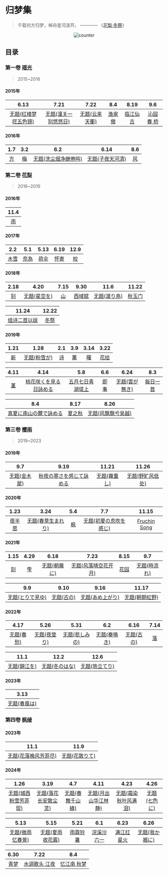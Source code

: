 # 归梦集
> 千载何方归梦，棹舟星河波开。 ———— 《[花梨·冬祭](花梨.md#冬祭)》

<div align="center">

  ![counter](https://counter.seku.su/cmoe?name=kujmung&theme=mbs)

</div>

## 目录

### 第一卷 [瑶光](瑶光.md)
> 2015~2016

#### 2015年
|  6.13  |  7.21  |  7.22  |  8.4  |  8.19  |  9.6  |
| :---: | :---: | :---: | :---: | :---: | :---: |
|  [无题(红楼梦呓五色镜)](瑶光.md#无题红楼梦呓五色镜)  |  [无题(潼关一别悠悠日)](瑶光.md#无题潼关一别悠悠日)  |  [无题(云来天衢)](瑶光.md#无题云来天衢)  |  [渔家傲](瑶光.md#渔家傲)  |  [临江仙 古](瑶光.md#临江仙-古)  |  [沁园春 桥](瑶光.md#沁园春-桥)  |

#### 2016年
|  1.7  |  3.2  |  6.2  |  6.14  |  8.6  |
| :---: | :---: | :---: | :---: | :---: |
|  [方](瑶光.md#方)  |  [梅](瑶光.md#梅)  |  [无题(洗尘烟净蝉倦鸣)](瑶光.md#无题洗尘烟净蝉倦鸣)  |  [无题(子夜天河清)](瑶光.md#无题子夜天河清)  |  [风](瑶光.md#风)  |

### 第二卷 [花梨](花梨.md)
> 2016~2019

#### 2016年
|  11.4  |
| :---: |
|  [雨](花梨.md#雨)  |

#### 2017年

|  2.2  |  5.1  |  5.13  |  6.19  |  12.9  |
| :---: | :---: | :---: | :---: | :---: |
|  [木雪](花梨.md#木雪)  |  [奈為](花梨.md#奈為)  |  [荷伞](花梨.md#荷伞)  |  [怀寄](花梨.md#怀寄)  |  [校](花梨.md#校)  |

#### 2018年

|  2.18  |  4.20  |  7.15  |  9.30  |  11.6  |  11.22  |
| :---: | :---: | :---: | :---: | :---: | :---: |
|  [别](花梨.md#别)  |  [无题(星空を)](花梨.md#无题星空を)  |  [山](花梨.md#山)  |  [西域赋](花梨.md#西域赋)  |  [无题(渡り鳥)](花梨.md#无题渡り鳥)  |  [秋玉门](花梨.md#秋玉门)  |

|  11.24  |  12.22  |
| :---: | :---: |
|  [组诗二首以祓](花梨.md#组诗二首以祓)  |  [冬祭](花梨.md#冬祭)  |

#### 2019年

|  1.21  |  1.28  |  2.1  |  3.9  |  3.14  |  3.22  |
| :---: | :---: | :---: | :---: | :---: | :---: |
|  [新](花梨.md#新)  |  [无题(粉雪が)](花梨.md#无题粉雪が)  |  [诗](花梨.md#诗)  |  [薰](花梨.md#薰)  |  [曙](花梨.md#曙)  |  [花绘](花梨.md#花绘)  |

|  4.11  |  4.14  |  5.8  |  6.6  |  6.24  |  8.3  |
| :---: | :---: | :---: | :---: | :---: | :---: |
|  [堇](花梨.md#堇)  |  [桃花咲くを見る日詠める](花梨.md#桃花咲くを見る日詠める)  |  [五月七日青湖堤上](花梨.md#五月七日青湖堤上)  |  [即事](花梨.md#即事)  |  [无题(雲が無き)](花梨.md#无题雲が無き)  |  [每日一首](花梨.md#每日一首)  |

|  8.4  |  8.17  |  8.26  |
| :---: | :---: | :---: |
|  [真夏に南山の麓で詠める](花梨.md#真夏に南山の麓で詠める)  |  [夏之秋](花梨.md#夏之秋)  |  [无题(风飘飘兮吴越)](花梨.md#无题风飘飘兮吴越)  |

### 第三卷 [樱雨](樱雨.md)
> 2019~2023

#### 2019年

|  9.7  |  9.19  |  11.21  |  11.26  |
| :---: | :---: | :---: | :---: |
|  [无题(金木犀)](樱雨.md#无题金木犀)  |  [秋夜の寒さを感じて詠める](樱雨.md#秋夜の寒さを感じて詠める)  |  [无题(霧重し)](樱雨.md#无题霧重し)  |  [无题(野旷风低处)](樱雨.md#无题野旷风低处)  |

#### 2020年

|  1.23  |  3.24  |  5.4  |  7.7  |  11.15  |
| :---: | :---: | :---: | :---: | :---: |
|  [夜半思](樱雨.md#夜半思)  |  [无题(春草生まれり)](樱雨.md#无题春草生まれり)  |  [枫](樱雨.md#枫)  |  [无题(初夏の息吹を感じ)](樱雨.md#无题初夏の息吹を感じ)  |  [Fruchin Song](樱雨.md#fruchin-song)  |

#### 2021年

|  1.15  |  4.29  |  6.18  |  7.23  |  8.15  |  9.7  |
| :---: | :---: | :---: | :---: | :---: | :---: |
|  [刻](樱雨.md#刻)  |  [雫](樱雨.md#雫)  |  [无题(朝霧に)](樱雨.md#无题朝霧に)  |  [无题(风落晴空花开月)](樱雨.md#无题风落晴空花开月)  |  [花园](樱雨.md#花园)  |  [无题(時流れ)](樱雨.md#无题時流れ)  |

|  9.9  |  9.10  |  9.16  |  11.17  |
| :---: | :---: | :---: | :---: |
|  [无题(とりで見ゆ)](樱雨.md#无题とりで見ゆ)  |  [无题(古の)](樱雨.md#无题古の)  |  [无题(あめ上がり)](樱雨.md#无题あめ上がり)  |  [无题(朝期虹野)](樱雨.md#无题朝期虹野)  |

#### 2022年

|  4.17  |  5.26  |  5.31  |  6.2  |  6.16  |  7.14  |
| :---: | :---: | :---: | :---: | :---: | :---: |
|  [无题(春愁)](樱雨.md#无题春愁)  |  [无题(夜登り)](樱雨.md#无题夜登り)  |  [无题(悲しみの)](樱雨.md#无题悲しみの)  |  [无题(奏鳴き)](樱雨.md#无题奏鳴き)  |  [无题(古の)](樱雨.md#无题古の-1)  |  [落](樱雨.md#落)  |

|  11.1  |  12.2  |  12.6  |
| :---: | :---: | :---: |
|  [无题(錦江を)](樱雨.md#无题錦江を)  |  [无题(冬のはな)](樱雨.md#无题冬のはな)  |  [无题(旅立てり)](樱雨.md#无题旅立てり)  |

#### 2023年

|  3.13  |
| :---: |
|  [无题(春風は)](樱雨.md#无题春風は)  |

### 第四卷 [枫绫](枫绫.md)

#### 2023年

|  11.1  |  11.9  |
| :---: | :---: |
|  [无题(花落晚风芳菲尽)](枫绫.md#无题花落晚风芳菲尽)  |  [无题(花散りて)](枫绫.md#无题花散りて)  |

#### 2024年

|  1.26  |  3.19  |  4.7  |  4.11  |  4.23  |  4.26  |
| :---: | :---: | :---: | :---: | :---: | :---: |
|  [无题(城西粉雪芳菲现)](枫绫.md#无题城西粉雪芳菲现)  |  [无题(落花长安散尘灵)](枫绫.md#无题落花长安散尘灵)  |  [无题(春舞千山綠)](枫绫.md#无题春舞千山綠)  |  [无题(月出山华江林静)](枫绫.md#无题月出山华江林静)  |  [无题(霜染秋叶风满泪)](枫绫.md#无题霜染秋叶风满泪)  |  [无题(七色に)](枫绫.md#无题七色に)  |

|  5.13  |  5.15  |  5.21  |  6.1  |  6.23  |  6.26  |
| :---: | :---: | :---: | :---: | :---: | :---: |
|  [无题(微雨忆春景)](枫绫.md#无题微雨忆春景)  |  [无题(夏雨收花霰)](枫绫.md#无题夏雨收花霰)  |  [雨霖铃 暑](枫绫.md#雨霖铃-暑)  |  [浣溪沙 六一](枫绫.md#浣溪沙-六一)  |  [满江红 星火](枫绫.md#满江红-星火)  |  [无题(我か裾に)](枫绫.md#无题我か裾に)  |

|  6.30  |  7.22  |  8.4  |
| :---: | :---: | :---: |
|  [青梦](枫绫.md#青梦)  |  [水调歌头 江夜](枫绫.md#水调歌头-江夜)  |  [忆江南 秋梦](枫绫.md#忆江南-秋梦)  |
